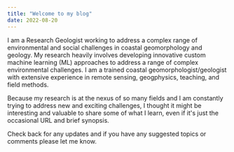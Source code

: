 ```yaml
---
title: "Welcome to my blog"
date: 2022-08-20
---
```

I am a Research Geologist working to address a complex range of environmental and social challenges in coastal geomorphology and geology. My research heavily involves developing innovative custom machine learning (ML) approaches to address a range of complex environmental challenges. I am a trained coastal geomorphologist/geologist with extensive experience in remote sensing, geogphysics, teaching, and field methods.

Because my research is at the nexus of so many fields and I am constantly trying to address new and exciting challenges, I thought it might be interesting and valuable to share some of what I learn, even if it's just the occasional URL and brief synopsis.

Check back for any updates and if you have any suggested topics or comments please let me know.

